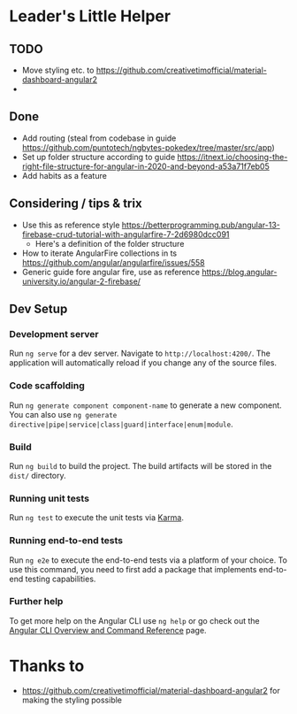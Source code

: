 # Leader's Little Helper

## TODO
- Move styling etc. to https://github.com/creativetimofficial/material-dashboard-angular2
- 
## Done
- Add routing (steal from codebase in guide https://github.com/puntotech/ngbytes-pokedex/tree/master/src/app)
- Set up folder structure according to guide https://itnext.io/choosing-the-right-file-structure-for-angular-in-2020-and-beyond-a53a71f7eb05
- Add habits as a feature

## Considering / tips & trix
- Use this as reference style https://betterprogramming.pub/angular-13-firebase-crud-tutorial-with-angularfire-7-2d6980dcc091
  - Here's a definition of the folder structure 
- How to iterate AngularFire collections in ts https://github.com/angular/angularfire/issues/558
- Generic guide fore angular fire, use as reference https://blog.angular-university.io/angular-2-firebase/

## Dev Setup
### Development server

Run `ng serve` for a dev server. Navigate to `http://localhost:4200/`. The application will automatically reload if you change any of the source files.

### Code scaffolding

Run `ng generate component component-name` to generate a new component. You can also use `ng generate directive|pipe|service|class|guard|interface|enum|module`.

### Build

Run `ng build` to build the project. The build artifacts will be stored in the `dist/` directory.

### Running unit tests

Run `ng test` to execute the unit tests via [Karma](https://karma-runner.github.io).

### Running end-to-end tests

Run `ng e2e` to execute the end-to-end tests via a platform of your choice. To use this command, you need to first add a package that implements end-to-end testing capabilities.

### Further help

To get more help on the Angular CLI use `ng help` or go check out the [Angular CLI Overview and Command Reference](https://angular.io/cli) page.


# Thanks to
- https://github.com/creativetimofficial/material-dashboard-angular2 for making the styling possible
